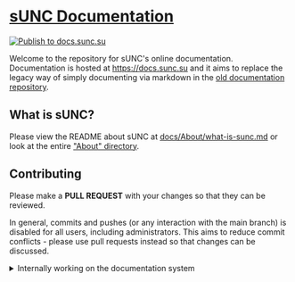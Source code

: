 # [sUNC Documentation](https://docs.sunc.su)

[![Publish to docs.sunc.su](https://github.com/sUNC-Utilities/docs.sunc.su/actions/workflows/publish.yml/badge.svg)](https://github.com/sUNC-Utilities/docs.sunc.su/actions/workflows/publish.yml)

Welcome to the repository for sUNC's online documentation.
Documentation is hosted at <https://docs.sunc.su> and it aims to replace the legacy way of simply documenting via markdown in the [old documentation repository](https://github.com/sUNC-Utilities/Global-Functions-Documentation).

## What is sUNC?

Please view the README about sUNC at [docs/About/what-is-sunc.md](./docs/About/what-is-sunc.md) or look at the entire ["About" directory](./docs/About/).

## Contributing

Please make a **PULL REQUEST** with your changes so that they can be reviewed.

In general, commits and pushes (or any interaction with the main branch) is disabled for all users, including administrators. This aims to reduce commit conflicts - please use pull requests instead so that changes can be discussed.

<details>
<summary>Internally working on the documentation system</summary>

If internally working on the actual documentation **platform** itself (although your changes will be thoroughly reviewed and unfortunately declined), please use a Python Virtual Environment (venv).

```sh
python3 -m venv .venv
```

After which you must install the requirements of the project using `pip`.

```sh
python3 -m pip install -r requirements.txt
```

Once all dependencies are installed, you may see a preview of your work using `mkdocs serve`.
  
</details>
